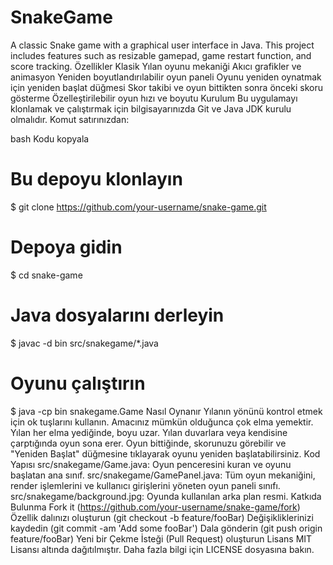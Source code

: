 # SnakeGame
A classic Snake game with a graphical user interface in Java. This project includes features such as resizable gamepad, game restart function, and score tracking.
Özellikler
Klasik Yılan oyunu mekaniği
Akıcı grafikler ve animasyon
Yeniden boyutlandırılabilir oyun paneli
Oyunu yeniden oynatmak için yeniden başlat düğmesi
Skor takibi ve oyun bittikten sonra önceki skoru gösterme
Özelleştirilebilir oyun hızı ve boyutu
Kurulum
Bu uygulamayı klonlamak ve çalıştırmak için bilgisayarınızda Git ve Java JDK kurulu olmalıdır. Komut satırınızdan:

bash
Kodu kopyala
# Bu depoyu klonlayın
$ git clone https://github.com/your-username/snake-game.git

# Depoya gidin
$ cd snake-game

# Java dosyalarını derleyin
$ javac -d bin src/snakegame/*.java

# Oyunu çalıştırın
$ java -cp bin snakegame.Game
Nasıl Oynanır
Yılanın yönünü kontrol etmek için ok tuşlarını kullanın.
Amacınız mümkün olduğunca çok elma yemektir. Yılan her elma yediğinde, boyu uzar.
Yılan duvarlara veya kendisine çarptığında oyun sona erer.
Oyun bittiğinde, skorunuzu görebilir ve "Yeniden Başlat" düğmesine tıklayarak oyunu yeniden başlatabilirsiniz.
Kod Yapısı
src/snakegame/Game.java: Oyun penceresini kuran ve oyunu başlatan ana sınıf.
src/snakegame/GamePanel.java: Tüm oyun mekaniğini, render işlemlerini ve kullanıcı girişlerini yöneten oyun paneli sınıfı.
src/snakegame/background.jpg: Oyunda kullanılan arka plan resmi.
Katkıda Bulunma
Fork it (https://github.com/your-username/snake-game/fork)
Özellik dalınızı oluşturun (git checkout -b feature/fooBar)
Değişikliklerinizi kaydedin (git commit -am 'Add some fooBar')
Dala gönderin (git push origin feature/fooBar)
Yeni bir Çekme İsteği (Pull Request) oluşturun
Lisans
MIT Lisansı altında dağıtılmıştır. Daha fazla bilgi için LICENSE dosyasına bakın.

